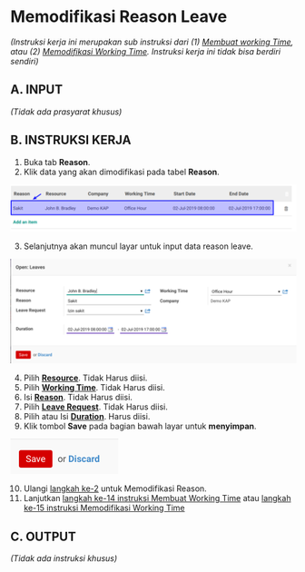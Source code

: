 # Memodifikasi Reason Leave

*(Instruksi kerja ini merupakan sub instruksi dari (1) [Membuat working Time](./membuat.md), atau (2) [Memodifikasi Working Time](./memodifikasi.md). Instruksi kerja ini tidak bisa berdiri sendiri)*

## A. INPUT

*(Tidak ada prasyarat khusus)*

## B. INSTRUKSI KERJA

1. Buka tab **Reason**.
2. Klik data yang akan dimodifikasi pada tabel **Reason**.

![](../../img/working-time/tombol-edit-reason.png)

3. Selanjutnya akan muncul layar untuk input data reason leave.

![](../../img/working-time/tabel-input-edit-reason.png)

4. Pilih **[Resource](./penjelasan.md#field-reason-resource)**. Tidak Harus diisi.
5. Pilih **[Working Time](./penjelasan.md#field-reason-workingtime)**. Tidak Harus diisi.
6. Isi **[Reason](./penjelasan.md#field-reason-reason)**. Tidak Harus diisi.
7. Pilih **[Leave Request](./penjelasan.md#field-reason-leaverequest)**. Tidak Harus diisi.
8. Pilih atau Isi **[Duration](./penjelasan.md#field-reason-duration)**. Harus diisi.
9. Klik tombol **Save** pada bagian bawah layar untuk **menyimpan**.

![](../../img/working-time/tombol-save-edit-reason.png)

10. Ulangi [langkah ke-2](#l2) untuk Memodifikasi Reason.
11. Lanjutkan [langkah ke-14 instruksi Membuat Working Time](./membuat.md#l14) atau [langkah ke-15 instruksi Memodifikasi Working Time](./memodifikasi.md#l15)

## C. OUTPUT

*(Tidak ada instruksi khusus)*
